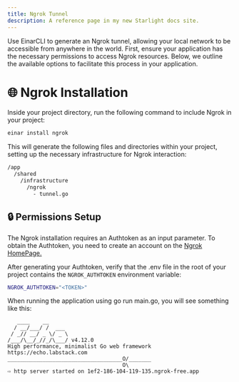```yaml
---
title: Ngrok Tunnel
description: A reference page in my new Starlight docs site.
---
```


Use EinarCLI to generate an Ngrok tunnel, allowing your local network to be accessible from anywhere in the world. First, ensure your application has the necessary permissions to access Ngrok resources. Below, we outline the available options to facilitate this process in your application.

# 🌐 Ngrok Installation
Inside your project directory, run the following command to include Ngrok in your project:

```sh
einar install ngrok
```

This will generate the following files and directories within your project, setting up the necessary infrastructure for Ngrok interaction:
```sh 
/app
  /shared
    /infrastructure
      /ngrok
        - tunnel.go
```

## 🔒 Permissions Setup

The Ngrok installation requires an Authtoken as an input parameter. To obtain the Authtoken, you need to create an account on the  [Ngrok HomePage.](https://ngrok.com/)

After generating your Authtoken, verify that the .env file in the root of your project contains the `NGROK_AUTHTOKEN` environment variable:
```sh 
NGROK_AUTHTOKEN="<TOKEN>"
```

When running the application using go run main.go, you will see something like this:
```
   ____    __
  / __/___/ /  ___
 / _// __/ _ \/ _ \
/___/\__/_//_/\___/ v4.12.0
High performance, minimalist Go web framework
https://echo.labstack.com
____________________________________O/_______
                                    O\
⇨ http server started on 1ef2-186-104-119-135.ngrok-free.app
```